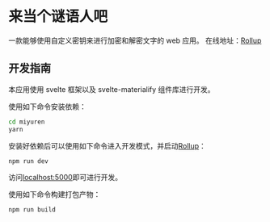 # 来当个谜语人吧

一款能够使用自定义密钥来进行加密和解密文字的 web 应用。
在线地址：[Rollup](https://rollupjs.org)

## 开发指南

本应用使用 svelte 框架以及 svelte-materialify 组件库进行开发。

使用如下命令安装依赖：

```bash
cd miyuren
yarn
```

安装好依赖后可以使用如下命令进入开发模式，并启动[Rollup](https://rollupjs.org)：

```bash
npm run dev
```

访问[localhost:5000](http://localhost:5000)即可进行开发。

使用如下命令构建打包产物：

```bash
npm run build
```
